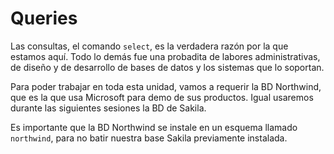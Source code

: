 # Queries

Las consultas, el comando `select`, es la verdadera razón por la que estamos aquí. Todo lo demás fue una probadita de labores administrativas, de diseño y de desarrollo de bases de datos y los sistemas que lo soportan.

Para poder trabajar en toda esta unidad, vamos a requerir la BD Northwind, que es la que usa Microsoft para demo de sus productos. Igual usaremos durante las siguientes sesiones la BD de Sakila.

Es importante que la BD Northwind se instale en un esquema llamado `northwind`, para no batir nuestra base Sakila previamente instalada.

